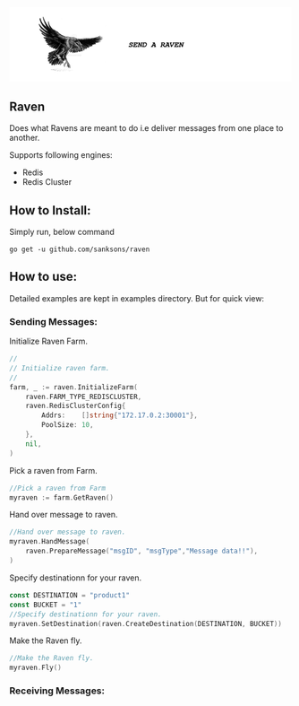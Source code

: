 ![](raven.png)
## Raven

Does what Ravens are meant to do i.e deliver messages from one place to another.

Supports following engines:
- Redis
- Redis Cluster

## How to Install:

Simply run, below command
```
go get -u github.com/sanksons/raven
```

## How to use:

Detailed examples are kept in examples directory. But for quick view:

### Sending Messages:

Initialize Raven Farm.

```go
//
// Initialize raven farm.
//
farm, _ := raven.InitializeFarm(
    raven.FARM_TYPE_REDISCLUSTER,
    raven.RedisClusterConfig{
        Addrs:    []string{"172.17.0.2:30001"},
        PoolSize: 10,
    },
    nil,
)
```

Pick a raven from Farm.

```go
//Pick a raven from Farm
myraven := farm.GetRaven()
```

Hand over message to raven.

```go
//Hand over message to raven.
myraven.HandMessage(
    raven.PrepareMessage("msgID", "msgType","Message data!!"),
)
```

Specify destinationn for your raven.

```go
const DESTINATION = "product1"
const BUCKET = "1"
//Specify destinationn for your raven.
myraven.SetDestination(raven.CreateDestination(DESTINATION, BUCKET))
```

Make the Raven fly.

```go
//Make the Raven fly.
myraven.Fly()
```

### Receiving Messages:
